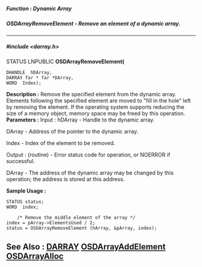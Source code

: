 ##### Function : Dynamic Array
##### OSDArrayRemoveElement - Remove an element of a dynamic array.
---
##### #include <darray.h>
STATUS LNPUBLIC **OSDArrayRemoveElement(**

	DHANDLE  hDArray,
	DARRAY far * far *DArray,
	WORD  Index);
**Description :**
Remove the specified element from the dynamic array.  Elements following the 
specified element are moved to "fill in the hole" left by removing the 
element.  If the operating system supports reducing the size of a memory 
object, memory space may be freed by this operation.
**Parameters :**
Input :
hDArray  -  Handle to the dynamic array.

DArray  -  Address of the pointer to the dynamic array.

Index  -  Index of the element to be removed.

Output :
(routine)  -  Error status code for operation, or NOERROR if successful.


DArray  -  The address of the dynamic array may be changed by this operation;  the address is stored at this address.

**Sample Usage :**
```
STATUS status;
WORD  index;

	/* Remove the middle element of the array */
index = pArray->ElementsUsed / 2;
status = OSDArrayRemoveElement (hArray, &pArray, index);
```
**See Also :**
[DARRAY](D:/md_files/DARRAY.md)
[OSDArrayAddElement](D:/md_files/OSDArrayAddElement.md)
[OSDArrayAlloc](D:/md_files/OSDArrayAlloc.md)
---
